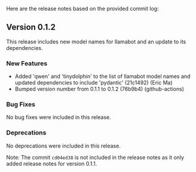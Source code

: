 Here are the release notes based on the provided commit log:

## Version 0.1.2

This release includes new model names for llamabot and an update to its dependencies.

### New Features

- Added 'qwen' and 'tinydolphin' to the list of llamabot model names and updated dependencies to include 'pydantic' (21c1492) (Eric Ma)
- Bumped version number from 0.1.1 to 0.1.2 (76b9b4) (github-actions)

### Bug Fixes

No bug fixes were included in this release.

### Deprecations

No deprecations were included in this release.

Note: The commit `cd04ed38` is not included in the release notes as it only added release notes for version 0.1.1.